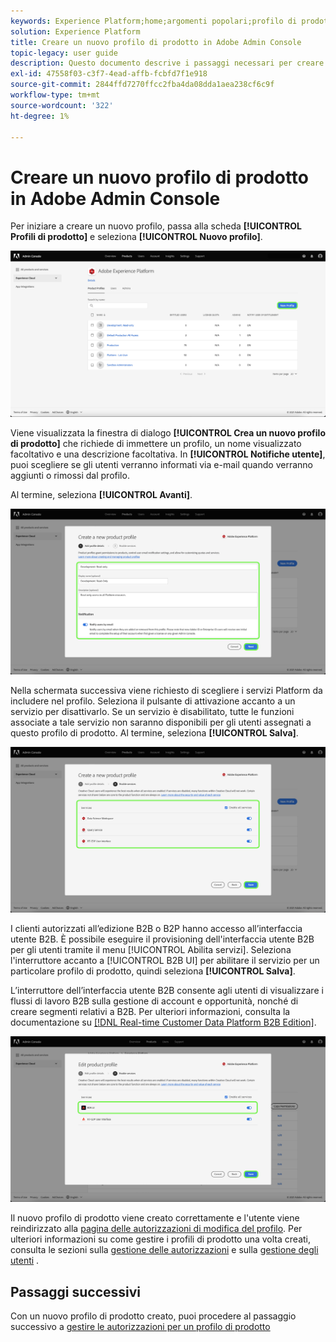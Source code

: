 ```yaml
---
keywords: Experience Platform;home;argomenti popolari;profilo di prodotto
solution: Experience Platform
title: Creare un nuovo profilo di prodotto in Adobe Admin Console
topic-legacy: user guide
description: Questo documento descrive i passaggi necessari per creare un nuovo profilo di prodotto in Adobe Admin Console. Per iniziare a creare un nuovo profilo, passa alla scheda Profili di prodotto e fai clic su Nuovo profilo .
exl-id: 47558f03-c3f7-4ead-affb-fcbfd7f1e918
source-git-commit: 2844ffd7270ffcc2fba4da08dda1aea238cf6c9f
workflow-type: tm+mt
source-wordcount: '322'
ht-degree: 1%

---
```


# Creare un nuovo profilo di prodotto in Adobe Admin Console

Per iniziare a creare un nuovo profilo, passa alla scheda **[!UICONTROL Profili di prodotto]** e seleziona **[!UICONTROL Nuovo profilo]**.

![nuovo profilo](../images/new-profile.png)

Viene visualizzata la finestra di dialogo **[!UICONTROL Crea un nuovo profilo di prodotto]** che richiede di immettere un profilo, un nome visualizzato facoltativo e una descrizione facoltativa. In **[!UICONTROL Notifiche utente]**, puoi scegliere se gli utenti verranno informati via e-mail quando verranno aggiunti o rimossi dal profilo.

Al termine, seleziona **[!UICONTROL Avanti]**.

![create-new-product-profile](../images/create-new-product-profile.png)

Nella schermata successiva viene richiesto di scegliere i servizi Platform da includere nel profilo. Seleziona il pulsante di attivazione accanto a un servizio per disattivarlo. Se un servizio è disabilitato, tutte le funzioni associate a tale servizio non saranno disponibili per gli utenti assegnati a questo profilo di prodotto. Al termine, seleziona **[!UICONTROL Salva]**.

![enable-services](../images/enable-services.png)

I clienti autorizzati all’edizione B2B o B2P hanno accesso all’interfaccia utente B2B. È possibile eseguire il provisioning dell&#39;interfaccia utente B2B per gli utenti tramite il menu [!UICONTROL Abilita servizi]. Seleziona l&#39;interruttore accanto a [!UICONTROL B2B UI] per abilitare il servizio per un particolare profilo di prodotto, quindi seleziona **[!UICONTROL Salva]**.

L’interruttore dell’interfaccia utente B2B consente agli utenti di visualizzare i flussi di lavoro B2B sulla gestione di account e opportunità, nonché di creare segmenti relativi a B2B. Per ulteriori informazioni, consulta la documentazione su [[!DNL Real-time Customer Data Platform B2B Edition]](../../rtcdp/b2b-overview.md).

![enable-b2b](../images/enable-b2b.png)

Il nuovo profilo di prodotto viene creato correttamente e l&#39;utente viene reindirizzato alla [pagina delle autorizzazioni di modifica del profilo](#edit-permissions). Per ulteriori informazioni su come gestire i profili di prodotto una volta creati, consulta le sezioni sulla [gestione delle autorizzazioni](#manage-permissions-for-a-product-profile) e sulla [gestione degli utenti](#manage-users-for-a-product-profile) .

## Passaggi successivi

Con un nuovo profilo di prodotto creato, puoi procedere al passaggio successivo a [gestire le autorizzazioni per un profilo di prodotto](permissions.md)
